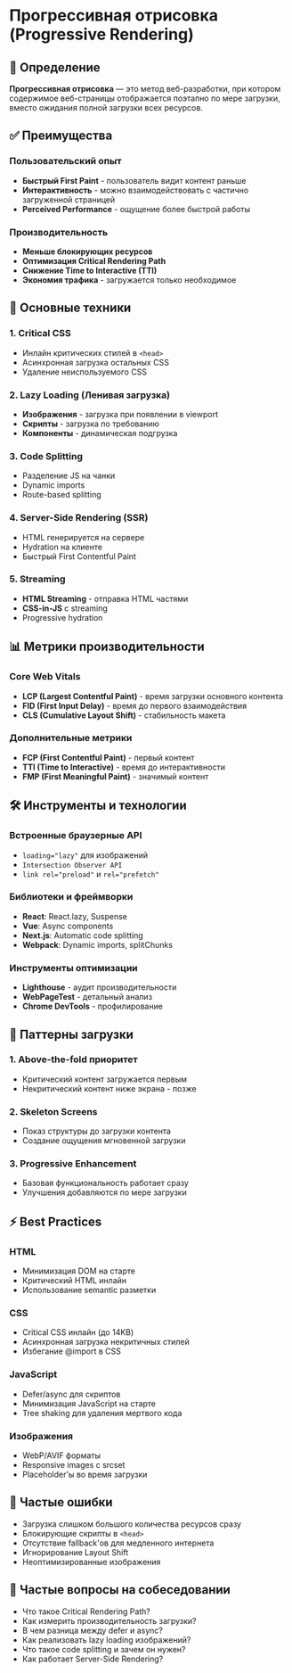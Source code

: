 # Прогрессивная отрисовка (Progressive Rendering)

## 🎯 Определение

**Прогрессивная отрисовка** — это метод веб-разработки, при котором содержимое веб-страницы отображается поэтапно по мере загрузки, вместо ожидания полной загрузки всех ресурсов.

## ✅ Преимущества

### Пользовательский опыт
- **Быстрый First Paint** - пользователь видит контент раньше
- **Интерактивность** - можно взаимодействовать с частично загруженной страницей
- **Perceived Performance** - ощущение более быстрой работы

### Производительность
- **Меньше блокирующих ресурсов**
- **Оптимизация Critical Rendering Path**
- **Снижение Time to Interactive (TTI)**
- **Экономия трафика** - загружается только необходимое

## 🔧 Основные техники

### 1. Critical CSS
- Инлайн критических стилей в `<head>`
- Асинхронная загрузка остальных CSS
- Удаление неиспользуемого CSS

### 2. Lazy Loading (Ленивая загрузка)
- **Изображения** - загрузка при появлении в viewport
- **Скрипты** - загрузка по требованию
- **Компоненты** - динамическая подгрузка

### 3. Code Splitting
- Разделение JS на чанки
- Dynamic imports
- Route-based splitting

### 4. Server-Side Rendering (SSR)
- HTML генерируется на сервере
- Hydration на клиенте
- Быстрый First Contentful Paint

### 5. Streaming
- **HTML Streaming** - отправка HTML частями
- **CSS-in-JS** с streaming
- Progressive hydration

## 📊 Метрики производительности

### Core Web Vitals
- **LCP (Largest Contentful Paint)** - время загрузки основного контента
- **FID (First Input Delay)** - время до первого взаимодействия
- **CLS (Cumulative Layout Shift)** - стабильность макета

### Дополнительные метрики
- **FCP (First Contentful Paint)** - первый контент
- **TTI (Time to Interactive)** - время до интерактивности
- **FMP (First Meaningful Paint)** - значимый контент

## 🛠️ Инструменты и технологии

### Встроенные браузерные API
- `loading="lazy"` для изображений
- `Intersection Observer API`
- `link rel="preload"` и `rel="prefetch"`

### Библиотеки и фреймворки
- **React**: React.lazy, Suspense
- **Vue**: Async components
- **Next.js**: Automatic code splitting
- **Webpack**: Dynamic imports, splitChunks

### Инструменты оптимизации
- **Lighthouse** - аудит производительности
- **WebPageTest** - детальный анализ
- **Chrome DevTools** - профилирование

## 🎨 Паттерны загрузки

### 1. Above-the-fold приоритет
- Критический контент загружается первым
- Некритический контент ниже экрана - позже

### 2. Skeleton Screens
- Показ структуры до загрузки контента
- Создание ощущения мгновенной загрузки

### 3. Progressive Enhancement
- Базовая функциональность работает сразу
- Улучшения добавляются по мере загрузки

## ⚡ Best Practices

### HTML
- Минимизация DOM на старте
- Критический HTML инлайн
- Использование semantic разметки

### CSS
- Critical CSS инлайн (до 14KB)
- Асинхронная загрузка некритичных стилей
- Избегание @import в CSS

### JavaScript
- Defer/async для скриптов
- Минимизация JavaScript на старте
- Tree shaking для удаления мертвого кода

### Изображения
- WebP/AVIF форматы
- Responsive images с srcset
- Placeholder'ы во время загрузки

## 🚫 Частые ошибки

- Загрузка слишком большого количества ресурсов сразу
- Блокирующие скрипты в `<head>`
- Отсутствие fallback'ов для медленного интернета
- Игнорирование Layout Shift
- Неоптимизированные изображения

## 📝 Частые вопросы на собеседовании

- Что такое Critical Rendering Path?
- Как измерить производительность загрузки?
- В чем разница между defer и async?
- Как реализовать lazy loading изображений?
- Что такое code splitting и зачем он нужен?
- Как работает Server-Side Rendering?